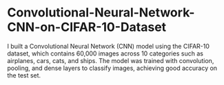 # Convolutional-Neural-Network-CNN-on-CIFAR-10-Dataset
I built a Convolutional Neural Network (CNN) model using the CIFAR-10 dataset, which contains 60,000 images across 10 categories such as airplanes, cars, cats, and ships. The model was trained with convolution, pooling, and dense layers to classify images, achieving good accuracy on the test set.
